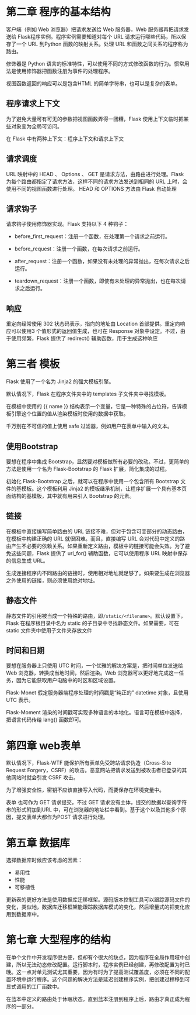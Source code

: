 # 第二章 程序的基本结构

客户端（例如 Web 浏览器）把请求发送给 Web 服务器，Web 服务器再把请求发送给 Flask程序实例。程序实例需要知道对每个 URL 请求运行哪些代码，所以保存了一个 URL 到Python 函数的映射关系。处理 URL 和函数之间关系的程序称为路由。

修饰器是 Python 语言的标准特性，可以使用不同的方式修改函数的行为。惯常用法是使用修饰器把函数注册为事件的处理程序。

视图函数返回的响应可以是包含HTML 的简单字符串，也可以是复杂的表单。

## 程序请求上下文

为了避免大量可有可无的参数把视图函数弄得一团糟，Flask 使用上下文临时把某些对象变为全局可访问。

在 Flask 中有两种上下文：程序上下文和请求上下文

## 请求调度

URL 映射中的 HEAD 、 Options 、 GET 是请求方法，由路由进行处理。Flask 为每个路由都指定了请求方法，这样不同的请求方法发送到相同的 URL 上时，会使用不同的视图函数进行处理。 HEAD 和 OPTIONS 方法由 Flask 自动处理

## 请求钩子

请求钩子使用修饰器实现。Flask 支持以下 4 种钩子：

* before_first_request：注册一个函数，在处理第一个请求之前运行。


* before_request：注册一个函数，在每次请求之前运行。
* after_request：注册一个函数，如果没有未处理的异常抛出，在每次请求之后运行。
* teardown_request：注册一个函数，即使有未处理的异常抛出，也在每次请求之后运行。

## 响应

重定向经常使用 302 状态码表示，指向的地址由 Location 首部提供。重定向响应可以使用3 个值形式的返回值生成，也可在 Response 对象中设定。不过，由于使用频繁，Flask 提供了 redirect() 辅助函数，用于生成这种响应

# 第三者 模板

Flask 使用了一个名为 Jinja2 的强大模板引擎。

默认情况下，Flask 在程序文件夹中的 templates 子文件夹中寻找模板。

 在模板中使用的 {{ name }} 结构表示一个变量，它是一种特殊的占位符，告诉模板引擎这个位置的值从渲染模板时使用的数据中获取。

千万别在不可信的值上使用 safe 过滤器，例如用户在表单中输入的文本。

## 使用Bootstrap

要想在程序中集成 Bootstrap，显然要对模板做所有必要的改动。不过，更简单的方法是使用一个名为 Flask-Bootstrap 的 Flask 扩展，简化集成的过程。

初始化 Flask-Bootstrap 之后，就可以在程序中使用一个包含所有 Bootstrap 文件的基模板。这个模板利用 Jinja2 的模板继承机制，让程序扩展一个具有基本页面结构的基模板，其中就有用来引入 Bootstrap 的元素。

## 链接

在模板中直接编写简单路由的 URL 链接不难，但对于包含可变部分的动态路由，在模板中构建正确的 URL 就很困难。而且，直接编写 URL 会对代码中定义的路由产生不必要的依赖关系。如果重新定义路由，模板中的链接可能会失效。为了避免这些问题，Flask 提供了 url_for() 辅助函数，它可以使用程序 URL 映射中保存的信息生成 URL。

生成连接程序内不同路由的链接时，使用相对地址就足够了。如果要生成在浏览器之外使用的链接，则必须使用绝对地址。

## 静态文件

静态文件的引用被当成一个特殊的路由，即`/static/<filename>`。默认设置下，Flask 在程序根目录中名为 static 的子目录中寻找静态文件。如果需要，可在static 文件夹中使用子文件夹存放文件

## 时间和日期

要想在服务器上只使用 UTC 时间，一个优雅的解决方案是，把时间单位发送给 Web 浏览器，转换成当地时间，然后渲染。Web 浏览器可以更好地完成这一任务，因为它能获取用户电脑中的时区和区域设置。

Flask-Monet 假定服务器端程序处理的时间戳是“纯正的” datetime 对象，且使用 UTC 表示。

Flask-Moment 渲染的时间戳可实现多种语言的本地化。语言可在模板中选择，把语言代码传给 lang() 函数即可。

# 第四章 web表单

默认情况下，Flask-WTF 能保护所有表单免受跨站请求伪造（Cross-Site Request Forgery，CSRF）的攻击。恶意网站把请求发送到被攻击者已登录的其他网站时就会引发 CSRF 攻击。

为了增强安全性，密钥不应该直接写入代码，而要保存在环境变量中。

表单
也可作为 GET 请求提交，不过 GET 请求没有主体，提交的数据以查询字符串的形式附加到URL 中，可在浏览器的地址栏中看到。基于这个以及其他多个原因，提交表单大都作为POST 请求进行处理。

# 第五章 数据库

选择数据库时候应该考虑的因素：

* 易用性
* 性能
* 可移植性

更新表的更好方法是使用数据库迁移框架。源码版本控制工具可以跟踪源码文件的变化，类似地，数据库迁移框架能跟踪数据库模式的变化，然后增量式的把变化应用到数据库中。

# 第七章 大型程序的结构

在单个文件中开发程序很方便，但却有个很大的缺点，因为程序在全局作用域中创建，所以无法动态修改配置。运行脚本时，程序实例已经创建，再修改配置为时已晚。这一点对单元测试尤其重要，因为有时为了提高测试覆盖度，必须在不同的配置环境中运行程序。这个问题的解决方法是延迟创建程序实例，把创建过程移到可显式调用的工厂函数中。

在蓝本中定义的路由处于休眠状态，直到蓝本注册到程序上后，路由才真正成为程序的一部分。